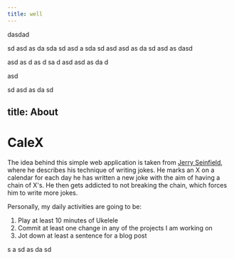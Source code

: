 ```yaml
---
title: well
---
```


dasdad

sd 
asd
as
da
sda
sd
asd
a
sda
sd
asd
asd
as
da
sd
asd
as
dasd


asd
as
d
as
d
sa
d
asd
asd
as
da
d

asd 

sd
asd
as
da
sd

title: About 
-
 

# CaleX


The idea behind this simple web application is taken from [Jerry Seinfield](http://lifehacker.com/281626/jerry-seinfelds-productivity-secret), where he describes his technique of writing jokes. He marks an X on a calendar for each day he has written a new joke with the aim of having a chain of X's. He then gets addicted to not breaking the chain, which forces him to write more jokes. 

Personally, my daily activities are going to be:

1. Play at least 10 minutes of Ukelele
2. Commit at least one change in any of the projects I am working on
3. Jot down at least a sentence for a blog post




s
a
sd
as
da
sd